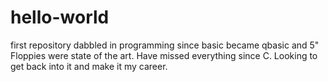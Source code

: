 # hello-world
first repository
dabbled in programming since basic became qbasic and 5" Floppies were state of the art. Have missed everything since C. Looking to get back into it and make it my career.
